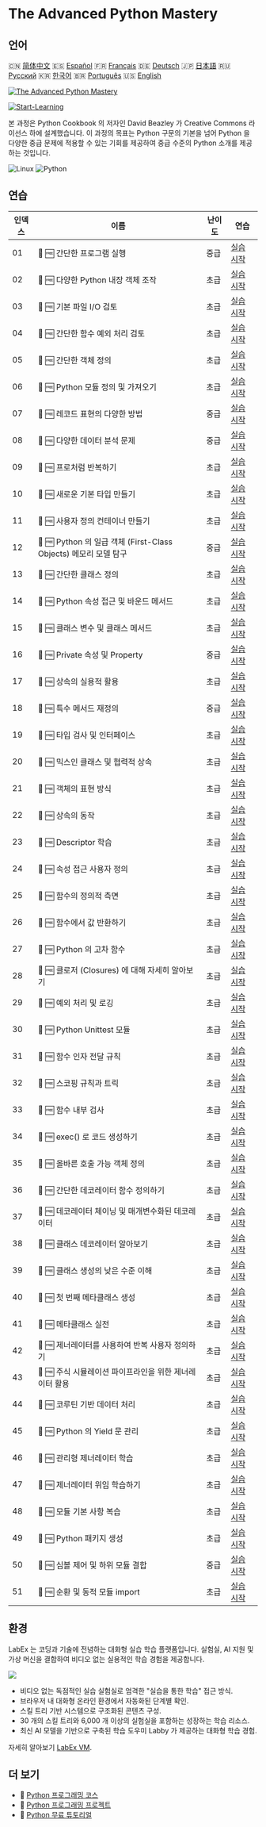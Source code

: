 # The Advanced Python Mastery

## 언어

🇨🇳 [简体中文](README_zh.md) 🇪🇸 [Español](README_es.md) 🇫🇷 [Français](README_fr.md) 🇩🇪 [Deutsch](README_de.md) 🇯🇵 [日本語](README_ja.md) 🇷🇺 [Русский](README_ru.md) 🇰🇷 [한국어](README_ko.md) 🇧🇷 [Português](README_pt.md) 🇺🇸 [English](README.md) 

[![The Advanced Python Mastery](https://cover-creator.labex.io/the-advanced-python-mastery.png?lang=ko)](https://labex.io/ko/courses/the-advanced-python-mastery)

[![Start-Learning](https://img.shields.io/badge/Start-Learning-whitesmoke?style=for-the-badge)](https://labex.io/ko/courses/the-advanced-python-mastery)

본 과정은 Python Cookbook 의 저자인 David Beazley 가 Creative Commons 라이선스 하에 설계했습니다. 이 과정의 목표는 Python 구문의 기본을 넘어 Python 을 다양한 중급 문제에 적용할 수 있는 기회를 제공하여 중급 수준의 Python 소개를 제공하는 것입니다.

![Linux](https://img.shields.io/badge/Linux-whitesmoke?style=for-the-badge&logo=linux)
![Python](https://img.shields.io/badge/Python-whitesmoke?style=for-the-badge&logo=python)


## 연습

|   인덱스 | 이름                                                             | 난이도   | 연습                                                                                                                             |
|----------|------------------------------------------------------------------|----------|----------------------------------------------------------------------------------------------------------------------------------|
|       01 | 📖 🆓 간단한 프로그램 실행                                       | 중급     | <a target='_blank' href='https://labex.io/ko/tutorials/run-a-small-program-132390'>실습 시작</a>                                 |
|       02 | 📖 🆓 다양한 Python 내장 객체 조작                               | 초급     | <a target='_blank' href='https://labex.io/ko/tutorials/manipulate-various-built-in-python-objects-132391'>실습 시작</a>          |
|       03 | 📖 🆓 기본 파일 I/O 검토                                         | 초급     | <a target='_blank' href='https://labex.io/ko/tutorials/review-basic-file-i-o-132392'>실습 시작</a>                               |
|       04 | 📖 🆓 간단한 함수 예외 처리 검토                                 | 초급     | <a target='_blank' href='https://labex.io/ko/tutorials/review-simple-functions-exception-handling-132393'>실습 시작</a>          |
|       05 | 📖 🆓 간단한 객체 정의                                           | 초급     | <a target='_blank' href='https://labex.io/ko/tutorials/define-a-simple-object-132394'>실습 시작</a>                              |
|       06 | 📖 🆓 Python 모듈 정의 및 가져오기                               | 초급     | <a target='_blank' href='https://labex.io/ko/tutorials/defining-and-importing-python-modules-132395'>실습 시작</a>               |
|       07 | 📖 🆓 레코드 표현의 다양한 방법                                  | 중급     | <a target='_blank' href='https://labex.io/ko/tutorials/different-ways-of-representing-records-132428'>실습 시작</a>              |
|       08 | 📖 🆓 다양한 데이터 분석 문제                                    | 중급     | <a target='_blank' href='https://labex.io/ko/tutorials/various-data-analysis-problems-132438'>실습 시작</a>                      |
|       09 | 📖 🆓 프로처럼 반복하기                                          | 초급     | <a target='_blank' href='https://labex.io/ko/tutorials/iterate-like-a-pro-132442'>실습 시작</a>                                  |
|       10 | 📖 🆓 새로운 기본 타입 만들기                                    | 초급     | <a target='_blank' href='https://labex.io/ko/tutorials/make-a-new-primitive-type-132443'>실습 시작</a>                           |
|       11 | 📖 🆓 사용자 정의 컨테이너 만들기                                | 초급     | <a target='_blank' href='https://labex.io/ko/tutorials/make-a-custom-container-132444'>실습 시작</a>                             |
|       12 | 📖 🆓 Python 의 일급 객체 (First-Class Objects) 메모리 모델 탐구 | 중급     | <a target='_blank' href='https://labex.io/ko/tutorials/exploring-python-s-first-class-objects-memory-model-132489'>실습 시작</a> |
|       13 | 📖 🆓 간단한 클래스 정의                                         | 초급     | <a target='_blank' href='https://labex.io/ko/tutorials/define-a-simple-class-132490'>실습 시작</a>                               |
|       14 | 📖 🆓 Python 속성 접근 및 바운드 메서드                          | 초급     | <a target='_blank' href='https://labex.io/ko/tutorials/attribute-access-and-bound-methods-132491'>실습 시작</a>                  |
|       15 | 📖 🆓 클래스 변수 및 클래스 메서드                               | 초급     | <a target='_blank' href='https://labex.io/ko/tutorials/class-variables-and-class-methods-132493'>실습 시작</a>                   |
|       16 | 📖 🆓 Private 속성 및 Property                                   | 중급     | <a target='_blank' href='https://labex.io/ko/tutorials/private-attributes-and-properties-132494'>실습 시작</a>                   |
|       17 | 📖 🆓 상속의 실용적 활용                                         | 초급     | <a target='_blank' href='https://labex.io/ko/tutorials/practical-use-of-inheritance-132495'>실습 시작</a>                        |
|       18 | 📖 🆓 특수 메서드 재정의                                         | 중급     | <a target='_blank' href='https://labex.io/ko/tutorials/redefining-special-methods-132496'>실습 시작</a>                          |
|       19 | 📖 🆓 타입 검사 및 인터페이스                                    | 초급     | <a target='_blank' href='https://labex.io/ko/tutorials/type-checking-and-interfaces-132497'>실습 시작</a>                        |
|       20 | 📖 🆓 믹스인 클래스 및 협력적 상속                               | 초급     | <a target='_blank' href='https://labex.io/ko/tutorials/mixin-classes-and-cooperative-inheritance-132498'>실습 시작</a>           |
|       21 | 📖 🆓 객체의 표현 방식                                           | 초급     | <a target='_blank' href='https://labex.io/ko/tutorials/how-objects-are-represented-132499'>실습 시작</a>                         |
|       22 | 📖 🆓 상속의 동작                                                | 초급     | <a target='_blank' href='https://labex.io/ko/tutorials/behavior-of-inheritance-132500'>실습 시작</a>                             |
|       23 | 📖 🆓 Descriptor 학습                                            | 초급     | <a target='_blank' href='https://labex.io/ko/tutorials/learn-about-descriptors-132501'>실습 시작</a>                             |
|       24 | 📖 🆓 속성 접근 사용자 정의                                      | 초급     | <a target='_blank' href='https://labex.io/ko/tutorials/customizing-attribute-access-132502'>실습 시작</a>                        |
|       25 | 📖 🆓 함수의 정의적 측면                                         | 초급     | <a target='_blank' href='https://labex.io/ko/tutorials/definitional-aspects-of-functions-132503'>실습 시작</a>                   |
|       26 | 📖 🆓 함수에서 값 반환하기                                       | 초급     | <a target='_blank' href='https://labex.io/ko/tutorials/returning-values-from-functions-132504'>실습 시작</a>                     |
|       27 | 📖 🆓 Python 의 고차 함수                                        | 초급     | <a target='_blank' href='https://labex.io/ko/tutorials/python-s-higher-functions-132505'>실습 시작</a>                           |
|       28 | 📖 🆓 클로저 (Closures) 에 대해 자세히 알아보기                  | 초급     | <a target='_blank' href='https://labex.io/ko/tutorials/learn-more-about-closures-132506'>실습 시작</a>                           |
|       29 | 📖 🆓 예외 처리 및 로깅                                          | 초급     | <a target='_blank' href='https://labex.io/ko/tutorials/exception-handling-and-logging-132507'>실습 시작</a>                      |
|       30 | 📖 🆓 Python Unittest 모듈                                       | 초급     | <a target='_blank' href='https://labex.io/ko/tutorials/python-unittest-module-132508'>실습 시작</a>                              |
|       31 | 📖 🆓 함수 인자 전달 규칙                                        | 초급     | <a target='_blank' href='https://labex.io/ko/tutorials/function-argument-passing-conventions-132509'>실습 시작</a>               |
|       32 | 📖 🆓 스코핑 규칙과 트릭                                         | 초급     | <a target='_blank' href='https://labex.io/ko/tutorials/scoping-rules-and-tricks-132510'>실습 시작</a>                            |
|       33 | 📖 🆓 함수 내부 검사                                             | 초급     | <a target='_blank' href='https://labex.io/ko/tutorials/inspect-the-internals-of-functions-132511'>실습 시작</a>                  |
|       34 | 📖 🆓 exec() 로 코드 생성하기                                    | 초급     | <a target='_blank' href='https://labex.io/ko/tutorials/create-code-with-exec-132512'>실습 시작</a>                               |
|       35 | 📖 🆓 올바른 호출 가능 객체 정의                                 | 초급     | <a target='_blank' href='https://labex.io/ko/tutorials/define-a-proper-callable-object-132513'>실습 시작</a>                     |
|       36 | 📖 🆓 간단한 데코레이터 함수 정의하기                            | 초급     | <a target='_blank' href='https://labex.io/ko/tutorials/define-a-simple-decorator-functions-132514'>실습 시작</a>                 |
|       37 | 📖 🆓 데코레이터 체이닝 및 매개변수화된 데코레이터               | 초급     | <a target='_blank' href='https://labex.io/ko/tutorials/decorator-chaining-and-parameterized-decorators-132515'>실습 시작</a>     |
|       38 | 📖 🆓 클래스 데코레이터 알아보기                                 | 초급     | <a target='_blank' href='https://labex.io/ko/tutorials/learn-about-class-decorators-132516'>실습 시작</a>                        |
|       39 | 📖 🆓 클래스 생성의 낮은 수준 이해                               | 초급     | <a target='_blank' href='https://labex.io/ko/tutorials/low-level-of-class-creation-132517'>실습 시작</a>                         |
|       40 | 📖 🆓 첫 번째 메타클래스 생성                                    | 초급     | <a target='_blank' href='https://labex.io/ko/tutorials/create-your-first-metaclass-132519'>실습 시작</a>                         |
|       41 | 📖 🆓 메타클래스 실전                                            | 초급     | <a target='_blank' href='https://labex.io/ko/tutorials/metaclasses-in-action-132521'>실습 시작</a>                               |
|       42 | 📖 🆓 제너레이터를 사용하여 반복 사용자 정의하기                 | 초급     | <a target='_blank' href='https://labex.io/ko/tutorials/customize-iteration-using-generators-132522'>실습 시작</a>                |
|       43 | 📖 🆓 주식 시뮬레이션 파이프라인을 위한 제너레이터 활용          | 초급     | <a target='_blank' href='https://labex.io/ko/tutorials/utilize-generators-for-stocksim-pipelines-132523'>실습 시작</a>           |
|       44 | 📖 🆓 코루틴 기반 데이터 처리                                    | 초급     | <a target='_blank' href='https://labex.io/ko/tutorials/coroutine-powered-data-processing-132524'>실습 시작</a>                   |
|       45 | 📖 🆓 Python 의 Yield 문 관리                                    | 초급     | <a target='_blank' href='https://labex.io/ko/tutorials/yield-statement-management-in-python-132525'>실습 시작</a>                |
|       46 | 📖 🆓 관리형 제너레이터 학습                                     | 초급     | <a target='_blank' href='https://labex.io/ko/tutorials/learn-about-managed-generators-132526'>실습 시작</a>                      |
|       47 | 📖 🆓 제너레이터 위임 학습하기                                   | 초급     | <a target='_blank' href='https://labex.io/ko/tutorials/learn-about-delegating-generators-132527'>실습 시작</a>                   |
|       48 | 📖 🆓 모듈 기본 사항 복습                                        | 초급     | <a target='_blank' href='https://labex.io/ko/tutorials/a-review-of-module-basics-132528'>실습 시작</a>                           |
|       49 | 📖 🆓 Python 패키지 생성                                         | 초급     | <a target='_blank' href='https://labex.io/ko/tutorials/create-a-python-package-132529'>실습 시작</a>                             |
|       50 | 📖 🆓 심볼 제어 및 하위 모듈 결합                                | 중급     | <a target='_blank' href='https://labex.io/ko/tutorials/controlling-symbols-and-combining-submodules-132530'>실습 시작</a>        |
|       51 | 📖 🆓 순환 및 동적 모듈 import                                   | 초급     | <a target='_blank' href='https://labex.io/ko/tutorials/circular-and-dynamic-module-imports-132531'>실습 시작</a>                 |

## 환경

LabEx 는 코딩과 기술에 전념하는 대화형 실습 학습 플랫폼입니다. 실험실, AI 지원 및 가상 머신을 결합하여 비디오 없는 실용적인 학습 경험을 제공합니다.

![](https://tutorial-screenshot.getvm.io/images/vm-1725247253.png)

- 비디오 없는 독점적인 실습 실험실로 엄격한 "실습을 통한 학습" 접근 방식.
- 브라우저 내 대화형 온라인 환경에서 자동화된 단계별 확인.
- 스킬 트리 기반 시스템으로 구조화된 콘텐츠 구성.
- 30 개의 스킬 트리와 6,000 개 이상의 실험실을 포함하는 성장하는 학습 리소스.
- 최신 AI 모델을 기반으로 구축된 학습 도우미 Labby 가 제공하는 대화형 학습 경험.

자세히 알아보기 [LabEx VM](https://support.labex.io/using-labex/virtual-machine).

## 더 보기

- 🔗 [Python 프로그래밍 코스](https://github.com/labex-labs/awesome-programming-courses)
- 🔗 [Python 프로그래밍 프로젝트](https://github.com/labex-labs/awesome-programming-projects)
- 🔗 [Python 무료 튜토리얼](https://github.com/labex-labs/python-free-tutorials)

